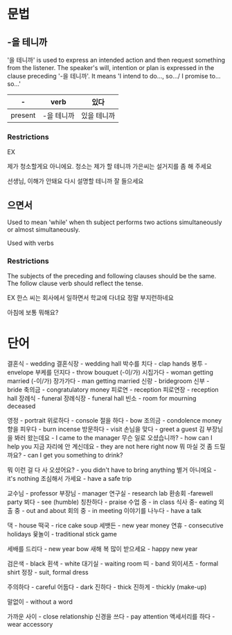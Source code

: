 # 문법

## -을 테니까
'을 테니까'  is used to express an intended action and then request something from the listener. The speaker's will, intention or plan is expressed in the clause preceding '-을 테니까'. It means 'I intend to do..., so.../ I promise to... so...'

|-|verb|있다|
|---|---|---|
|present|-을 테니까|있을 테니까|

### Restrictions


EX

제가 청소할게요
아니에요. 청소는 제가 할 테니까 가은씨는 설거지를 좀 해 주세요

선생님, 이해가 안돼요
다시 설명할 테니까 잘 들으세요

## 으면서
Used to mean 'while' when th subject performs two actions simultaneously or almost simultaneously.

Used with verbs

### Restrictions
The subjects of the preceding and following clauses should be the same. The follow clause verb should reflect the tense.

EX
한스 씨는 회사에서 일하면서 학교에 다녀요
정말 부지런하네요

아침에 보통 뭐해요?


# 단어
결혼식 - wedding
결혼식장 - wedding hall
박수를 치다 - clap hands
봉투 - envelope
부케를 던지다 - throw bouquet
(-이/가) 시집가다 - woman getting married
(-이/가) 장가가다 - man getting married
신랑 - bridegroom
신부 - bride
축의금 - congratulatory money
피로연 - reception
피로연장 - reception hall
장례식 - funeral
장례식장 - funeral hall
빈소 - room for mourning deceased

영정 - portrait
위로하다 - console
절을 하다 - bow
조의금 - condolence money
향을 피우다 - burn incense
방문하다 - visit
손님을 맞다 - greet a guest
김 부장님을 봐러 왔는데요 - I came to the manager
무슨 일로 오셨습니까? - how can I help you
지금 자리에 안 계신데요 - they are not here right now
뭐 마실 것 좀 드릴까요? - can I get you something to drink?

뭐 이런 걸 다 사 오셨어요? - you didn't have to bring anything
별거 아니에요 - it's nothing
조심해서 가세요 - have a safe trip

교수님 - professor
부장님 - manager
연구실 - research lab 
환송회 -farewell party
뵈다 - see (humble)
칭찬하다 - praise
수업 중 - in class 
식사 중- eating
외출 중 - out and about
회의 중 - in meeting
이야기를 나누다 - have a talk

댁 - house
떡국 - rice cake soup
세뱃든 - new year money
연휴 - consecutive holidays
윷놀이 - traditional stick game

세배를 드리다 - new year bow
새해 복 많이 받으세요 - happy new year

검은색 - black
횐색 - white
대기실 - waiting room
띠 - band
외이셔츠 - formal shirt
정장 - suit, formal dress

주의하다 - careful
어둡다 - dark
진하다 - thick
진하게 - thickly (make-up)

말없이 - without a word

가까운 사이 - close relationship
신경을 쓰다 - pay attention
액세서리를 하다 - wear accessory